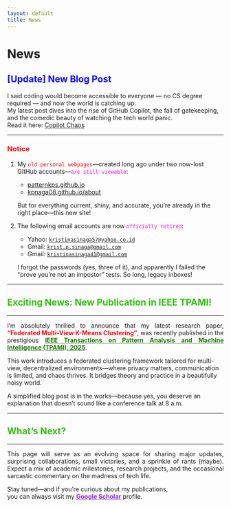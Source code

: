 ```yaml
---
layout: default
title: News
---
```


# News

## <span style="color: blue;">[Update] New Blog Post</span>


I said coding would become accessible to everyone — no CS degree required — and now the world is catching up.  
My latest post dives into the rise of GitHub Copilot, the fall of gatekeeping, and the comedic beauty of watching the tech world panic.  
Read it here: [Copilot Chaos](./clown-network/chronicles/2025-4-29-copilot-chaos.html)

---




### <span style="color: red;">Notice</span>

1. My <code style="color : red">old personal webpages</code>—created long ago under two now-lost GitHub accounts—<code style="color : magenta">are still viewable</code>:
   - [patternkps.github.io](https://patternkps.github.io)
   - [kpnaga08.github.io/about](https://kpnaga08.github.io/about)

   But for everything current, shiny, and accurate, you’re already in the right place—this new site!

2. The following email accounts are now <code style="color : Fuchsia">officially retired</code>:
   - Yahoo: <code style="color: red;">kristinasinaga57@yahoo.co.id</code>  
   - Gmail: <code style="color: red;">krist.p.sinaga@gmail.com</code>
   - Gmail: <code style="color: red;">kristinasinaga41@gmail.com</code>


   I forgot the passwords (yes, three of it), and apparently I failed the “prove you’re not an impostor” tests. So long, legacy inboxes!

---

## <span style="color: #2FC10B;">Exciting News: New Publication in IEEE TPAMI!</span>

---

<p align="justify">
I’m absolutely thrilled to announce that my latest research paper,  
<span style="color: red;"><strong>“Federated Multi-View K-Means Clustering”</strong></span>,  
was recently published in the prestigious  
<a href="https://ieeexplore.ieee.org/xpl/RecentIssue.jsp?punumber=34" style="color: #1E7509;"><strong>IEEE Transactions on Pattern Analysis and Machine Intelligence (TPAMI), 2025</strong></a>.

This work introduces a federated clustering framework tailored for multi-view, decentralized environments—where privacy matters, communication is limited, and chaos thrives. It bridges theory and practice in a beautifully noisy world.

A simplified blog post is in the works—because yes, you deserve an explanation that doesn’t sound like a conference talk at 8 a.m.
</p>

---

## <span style="color: #2FC10B;">What’s Next?</span>

---

<p align="justify">
This page will serve as an evolving space for sharing major updates, surprising collaborations, small victories, and a sprinkle of rants (maybe). Expect a mix of academic milestones, research projects, and the occasional sarcastic commentary on the madness of tech life.
</p>

Stay tuned—and if you’re curious about my publications,  
you can always visit my <a href="https://scholar.google.com/citations?user=yNWQLYAAAAAJ&hl=en&oi=ao" style="color: #8A2BE2;"><strong>Google Scholar</strong></a> profile.


